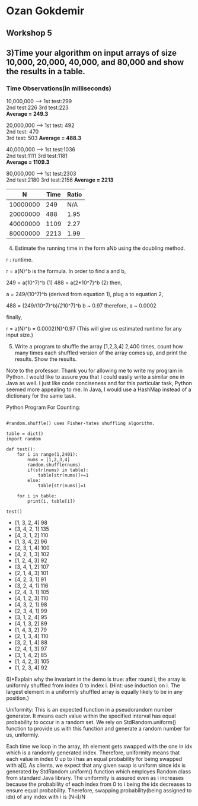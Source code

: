# Ozan Gokdemir
## Workshop 5 



## 3)Time your algorithm on input arrays of size 10,000, 20,000, 40,000, and 80,000 and show the results in a table.

### Time Observations(in milliseconds)

 
10,000,000 -->  1st test:299      
	    2nd test:226
	    3rd test:223   
	    **Average = 249.3** 



20,000,000 -->  1st test: 492   
	    2nd test: 470		
	    3rd test: 503
	    **Average = 488.3**  


40,000,000 -->  1st test:1036     
	    2nd test:1111
	    3rd test:1181   
	    **Average = 1109.3** 

80,000,000 -->  1st test:2303      
	    2nd test:2180
	    3rd test:2156
	    **Average = 2213**
   


	

N | Time| Ratio
------------ | -------------|------
10000000 | 249| N/A
20000000| 488|  1.95
40000000| 1109| 2.27
80000000| 2213| 1.99


4) Estimate the running time in the form aNb using the doubling method.

r : runtime.

r = a(N)^b is the formula. In order to find a and b, 

249 = a(10^7)^b   (1)
488 = a(2*10^7)^b (2)  then, 

a = 249/(10^7)^b (derived from equation 1), plug a to equation 2,

488 = (249/(10^7)^b)*(2*10^7)^b
b ~ 0.97 therefore,
a ~ 0.0002

finally,

r = a(N)^b = 0.0002(N)^0.97 (This will give us estimated runtime for any input size.)


5) Write a program to shuffle the array [1,2,3,4] 2,400 times, count how many times each shuffled version of the array
   comes up, and print the results. Show the results.

Note to  the professor: Thank you for allowing me to write my program in Python. I would like to assure you that I could easily write a similar one in Java as well.
I just like code conciseness and for this particular task, Python seemed more appealing to me. In Java, I would use a HashMap instead of a dictionary for the
same task. 

Python Program For Counting: 

```

#random.shuffle() uses Fisher-Yates shuffling algorithm. 

table = dict()
import random

def test():
    for i in range(1,2401):
        nums = [1,2,3,4]
        random.shuffle(nums)
        if(str(nums) in table):
            table[str(nums)]+=1
        else:
            table[str(nums)]=1

    for i in table:
        print(i, table[i])

test()

```

* [1, 3, 2, 4] 98
* [3, 4, 2, 1] 135
* [4, 3, 1, 2] 110
* [1, 3, 4, 2] 96
* [2, 3, 1, 4] 100
* [4, 2, 1, 3] 102
* [1, 2, 4, 3] 92
* [3, 4, 1, 2] 107
* [2, 1, 4, 3] 101
* [4, 2, 3, 1] 91
* [3, 2, 4, 1] 116
* [2, 4, 3, 1] 105
* [4, 1, 2, 3] 110
* [4, 3, 2, 1] 98
* [2, 3, 4, 1] 99
* [3, 1, 2, 4] 95
* [4, 1, 3, 2] 89
* [1, 4, 3, 2] 79
* [2, 1, 3, 4] 110
* [3, 2, 1, 4] 88
* [2, 4, 1, 3] 97
* [3, 1, 4, 2] 85
* [1, 4, 2, 3] 105
* [1, 2, 3, 4] 92

6)*Explain why the invariant in the demo is true: after round i, the array is uniformly shuffled from index 0 to index i. (Hint: use induction on i. 
The largest element in a uniformly shuffled array is equally likely to be in any position.)


Uniformity: This is an expected function in a pseudorandom number generator. It means each value within the specified interval has equal probability to occur in 
a random set. We rely on StdRandom.uniform() function to provide us with this function and generate a random number for us, uniformly. 

Each time we loop in the array, ith element gets swapped with the one in idx which is a randomly generated index. Therefore, uniformity means that each value in 
index 0 up to i has an equal probability for being swapped with a[i]. As clients, we expect that any given swap is uniform since idx is generated by
StdRandom.uniform() function which employes Random class from standard Java library. The uniformity is assured even as i increases because the probability of each
index from 0 to i being the idx decreases to ensure equal probability. Therefore, swapping probability(being assigned to idx) of any index with i is (N-i)/N 












